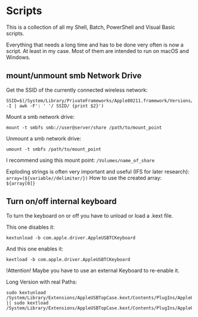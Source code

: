 # Scripts
This is a collection of all my Shell, Batch, PowerShell and Visual Basic scripts.

Everything that needs a long time and has to be done very often is now a script.
At least in my case.
Most of them are intended to run on macOS and Windows.

## mount/unmount smb Network Drive
Get the SSID of the currently connected wireless network:
```
SSID=$(/System/Library/PrivateFrameworks/Apple80211.framework/Versions/Current/Resources/airport -I | awk -F': ' '/ SSID/ {print $2}')
```

Mount a smb network drive:
```
mount -t smbfs smb://user@server/share /path/to/mount_point
```

Unmount a smb network drive:
```
umount -t smbfs /path/to/mount_point
```
I recommend using this mount point: `/Volumes/name_of_share`

Exploding strings is often very important and useful (IFS for later research): `array=(${variable//delimiter/})`
How to use the created array: `${array[0]}`

## Turn on/off internal keyboard
To turn the keyboard on or off you have to unload or load a .kext file.

This one disables it:
```
kextunload -b com.apple.driver.AppleUSBTCKeyboard
```

And this one enables it:
```
kextload -b com.apple.driver.AppleUSBTCKeyboard
```
!Attention! Maybe you have to use an external Keyboard to re-enable it.

Long Version with real Paths:
```
sudo kextunload /System/Library/Extensions/AppleUSBTopCase.kext/Contents/PlugIns/AppleUSBTCKeyboard.kext/ || sudo kextload /System/Library/Extensions/AppleUSBTopCase.kext/Contents/PlugIns/AppleUSBTCKeyboard.kext/
```
